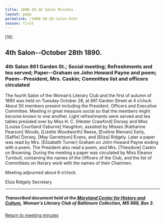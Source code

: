 ```yaml
---
title: 1890-10-28 Salon Minutes
layout: page
permalink: /1890-10-28-salon.html
season: first
---
```


<style>
    #maincontent{
        font-size:1.4em;
    }
</style>

[16]

## 4th Salon--October 28th 1890.

### 4th Salon 861 Garden St.; Social meeting; Refreshments and tea served; Paper--Graham on John Howard Payne and poem; Poem--President, Mrs. Caskin; Committee list and officers circulated

The fourth Salon of the Woman’s Literary Club and the first of autumn of 1890 was held on Tuesday October 28, at 861 Garden Street at 4 o’clock. About 50 members present including the President, Officers and Executive Committee. Meeting in great measure social so that the members might become known to one another. Light refreshments were served and tea tables presided over by Miss H. C. [Hester Crawford] Dorsey and Miss [Louisa Courtland Osburne] Haughton, assisted by Misses [Katharine Pearson] Woods, [Lizette Woodworth] Reese, [Eveline Rieman] Early, [Saffie] Dorsey, [May Garrettson] Evans, and [Eliza] Ridgely. Later a paper was read by Mrs. [Elizabeth Turner] Graham on John Howard Payne ending with a poem. The President also read a poem, and Mrs. [Theodore] Caskin on Browning. During the meeting a paper was circulated by Miss Eleanor Turnbull, containing the names of the Officers of the Club, and the list of Committees on literary work with the names of their Chairmen.

Meeting adjourned about 6 o’clock.

Eliza Ridgely
Secretary

<hr>

##### Transcribed document held at the [Maryland Center for History and Culture](http://mdhs.org/), Woman's Literary Club of Baltimore Collection, MS 988, Box 3. 

[Return to meeting minutes](https://elizajames.github.io/WLCB_draft/search/index.html?q=%2Bseason%3Afirst)